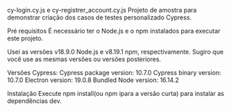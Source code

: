 cy-login.cy.js e cy-registrer_account.cy.js
Projeto de amostra para demonstrar criação dos casos de testes personalizado Cypress.

Pré requisitos
É necessário ter o Node.js e o npm instalados para executar este projeto.

Usei as versões v18.9.0  Node.js e  v8.19.1 npm, respectivamente. Sugiro que você use as mesmas versões ou versões posteriores.

Versões Cypress:
Cypress package version: 10.7.0
Cypress binary version: 10.7.0
Electron version: 19.0.8
Bundled Node version: 16.14.2

Instalação
Execute npm install(ou npm ipara a versão curta) para instalar as dependências dev.




